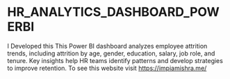 # HR_ANALYTICS_DASHBOARD_POWERBI
I Developed this This Power BI dashboard analyzes employee attrition trends, including attrition by age, gender, education, salary, job role, and tenure. Key insights help HR teams identify patterns and develop strategies to improve retention. To see this website  visit https://impiamishra.me/

